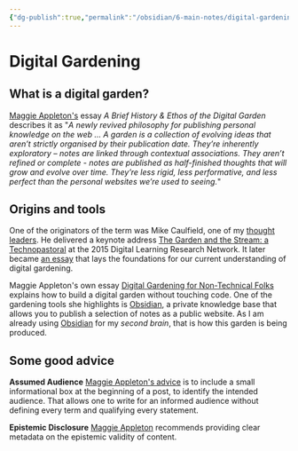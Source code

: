 ```yaml
---
{"dg-publish":true,"permalink":"/obsidian/6-main-notes/digital-gardening/","created":"2025-07-13T15:31:37.838+01:00","updated":"2025-08-12T08:07:23.201+01:00"}
---
```


# Digital Gardening

## What is a digital garden?

[Maggie Appleton's](https://maggieappleton.com/garden-history) essay *A Brief History & Ethos of the Digital Garden* describes it as "*A newly revived philosophy for publishing personal knowledge on the web ... A garden is a collection of evolving ideas that aren’t strictly organised by their publication date. They’re inherently exploratory – notes are linked through contextual associations. They aren’t refined or complete - notes are published as half-finished thoughts that will grow and evolve over time. They’re less rigid, less performative, and less perfect than the personal websites we’re used to seeing.*"

## Origins and tools

One of the originators of the term was Mike Caulfield, one of my [thought leaders](https://anapoly.co.uk/labs/thought-leaders/). He delivered a keynote address [The Garden and the Stream: a Technopastoral](https://www.youtube.com/watch?v=ckv_CjyKyZY&feature=emb_logo) at the 2015 Digital Learning Research Network. It later became [an essay](https://hapgood.us/2015/10/17/the-garden-and-the-stream-a-technopastoral/) that lays the foundations for our current understanding of digital gardening.

Maggie Appleton's own essay [Digital Gardening for Non-Technical Folks](https://maggieappleton.com/nontechnical-gardening) explains how to build a digital garden without touching code. One of the gardening tools she highlights is [Obsidian](https://obsidian.md/), a private knowledge base that allows you to publish a selection of notes as a public website. As I am already using [Obsidian](https://obsidian.md/) for my *second brain*, that is how this garden is being produced.

## Some good advice

**Assumed Audience** [Maggie Appleton's advice](https://maggieappleton.com/assumed-audience) is to include a small informational box at the beginning of a post, to identify the intended audience. That allows one to write for an informed audience without defining every term and qualifying every statement.

**Epistemic Disclosure** [Maggie Appleton](https://maggieappleton.com/epistemic-disclosure) recommends providing clear metadata on the epistemic validity of content. 
